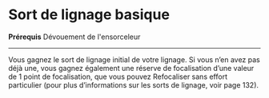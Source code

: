 # Sort de lignage basique

<p><strong>Prérequis</strong> Dévouement de l'ensorceleur</p>
<hr>
<p>Vous gagnez le sort de lignage initial de votre lignage. Si vous n’en avez pas déjà une, vous gagnez également une réserve de focalisation d’une valeur de 1 point de focalisation, que vous pouvez Refocaliser sans effort particulier (pour plus d’informations sur les sorts de lignage, voir page 132).</p>
